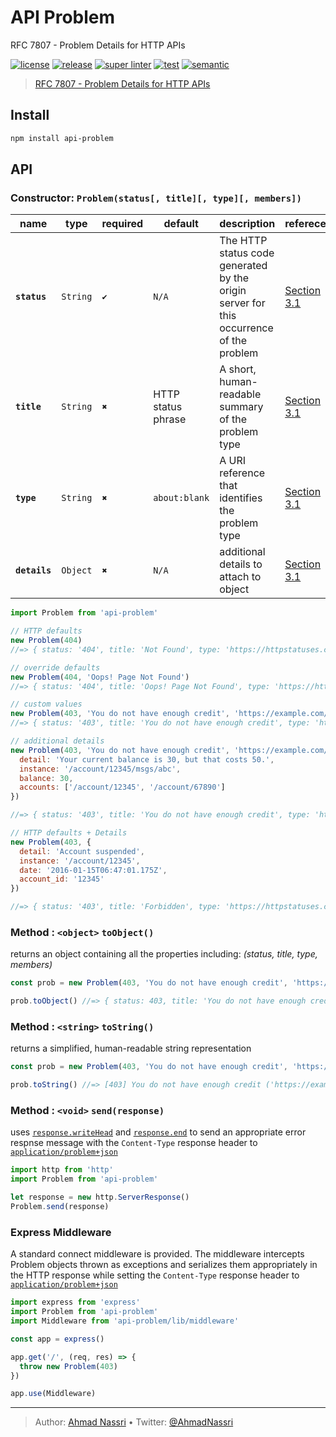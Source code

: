 # API Problem

RFC 7807 - Problem Details for HTTP APIs

[![license][license-img]][license-url]
[![release][release-img]][release-url]
[![super linter][super-linter-img]][super-linter-url]
[![test][test-img]][test-url]
[![semantic][semantic-img]][semantic-url]

> [RFC 7807 - Problem Details for HTTP APIs][]

## Install

``` bash
npm install api-problem
```

## API

### Constructor: `Problem(status[, title][, type][, members])`

| name          | type     | required | default            | description                                                                            | referece         |
|---------------|----------|----------|--------------------|----------------------------------------------------------------------------------------|------------------|
| **`status`**  | `String` | `✔`      | `N/A`              | The HTTP status code generated by the origin server for this occurrence of the problem | [Section 3.1][]  |
| **`title`**   | `String` | `✖`      | HTTP status phrase | A short, human-readable summary of the problem type                                    | [Section 3.1][]  |
| **`type`**    | `String` | `✖`      | `about:blank`      | A URI reference that identifies the problem type                                       | [Section 3.1][]  |
| **`details`** | `Object` | `✖`      | `N/A`              | additional details to attach to object                                                 | [Section 3.1][1] |

``` js
import Problem from 'api-problem'

// HTTP defaults
new Problem(404)
//=> { status: '404', title: 'Not Found', type: 'https://httpstatuses.com/404' }

// override defaults
new Problem(404, 'Oops! Page Not Found')
//=> { status: '404', title: 'Oops! Page Not Found', type: 'https://httpstatuses.com/404' }

// custom values
new Problem(403, 'You do not have enough credit', 'https://example.com/probs/out-of-credit')
//=> { status: '403', title: 'You do not have enough credit', type: 'https://example.com/probs/out-of-credit' }

// additional details
new Problem(403, 'You do not have enough credit', 'https://example.com/probs/out-of-credit', {
  detail: 'Your current balance is 30, but that costs 50.',
  instance: '/account/12345/msgs/abc',
  balance: 30,
  accounts: ['/account/12345', '/account/67890']
})

//=> { status: '403', title: 'You do not have enough credit', type: 'https://example.com/probs/out-of-credit', detail: 'Your current balance is 30, but that costs 50.', instance: '/account/12345/msgs/abc', balance: 30, accounts: ['/account/12345', '/account/67890'] }

// HTTP defaults + Details
new Problem(403, {
  detail: 'Account suspended',
  instance: '/account/12345',
  date: '2016-01-15T06:47:01.175Z',
  account_id: '12345'
})

//=> { status: '403', title: 'Forbidden', type: 'https://httpstatuses.com/404', detail: 'Account suspended', instance: '/account/12345', account_id: 12345, 'date: 2016-01-15T06:47:01.175Z' }
```

### Method : `<object>` `toObject()`

returns an object containing all the properties including: *(status, title, type, members)*

``` js
const prob = new Problem(403, 'You do not have enough credit', 'https://example.com/probs/out-of-credit', { user_id: 'x123' })

prob.toObject() //=> { status: 403, title: 'You do not have enough credit', type: 'https://example.com/probs/out-of-credit', user_id: 'x123' }
```

### Method : `<string>` `toString()`

returns a simplified, human-readable string representation

``` js
const prob = new Problem(403, 'You do not have enough credit', 'https://example.com/probs/out-of-credit')

prob.toString() //=> [403] You do not have enough credit ('https://example.com/probs/out-of-credit')
```

### Method : `<void>` `send(response)`

uses [`response.writeHead`][] and [`response.end`][] to send an appropriate error respnse message with the `Content-Type` response header to [`application/problem+json`][]

``` js
import http from 'http'
import Problem from 'api-problem'

let response = new http.ServerResponse()
Problem.send(response)
```

### Express Middleware

A standard connect middleware is provided. The middleware intercepts Problem objects thrown as exceptions and serializes them appropriately in the HTTP response while setting the `Content-Type` response header to [`application/problem+json`][]

``` js
import express from 'express'
import Problem from 'api-problem'
import Middleware from 'api-problem/lib/middleware'

const app = express()

app.get('/', (req, res) => {
  throw new Problem(403)
})

app.use(Middleware)
```

  [RFC 7807 - Problem Details for HTTP APIs]: https://tools.ietf.org/html/rfc7807
  [Section 3.1]: https://tools.ietf.org/html/rfc7807#section-3.1
  [1]: https://tools.ietf.org/html/rfc7807#section-3.2
  [`response.writeHead`]: https://nodejs.org/docs/latest/api/http.html#http_response_writehead_statuscode_statusmessage_headers
  [`response.end`]: https://nodejs.org/docs/latest/api/http.html#http_response_end_data_encoding_callback
  [`application/problem+json`]: https://tools.ietf.org/html/rfc7807#section-3

----
> Author: [Ahmad Nassri](https://www.ahmadnassri.com/) &bull;
> Twitter: [@AhmadNassri](https://twitter.com/AhmadNassri)

[license-url]: LICENSE
[license-img]: https://badgen.net/github/license/ahmadnassri/node-api-problem

[release-url]: https://github.com/ahmadnassri/node-api-problem/releases
[release-img]: https://badgen.net/github/release/ahmadnassri/node-api-problem

[super-linter-url]: https://github.com/ahmadnassri/node-api-problem/actions?query=workflow%3Asuper-linter
[super-linter-img]: https://github.com/ahmadnassri/node-api-problem/workflows/super-linter/badge.svg

[test-url]: https://github.com/ahmadnassri/node-api-problem/actions?query=workflow%3Atest
[test-img]: https://github.com/ahmadnassri/node-api-problem/workflows/test/badge.svg

[semantic-url]: https://github.com/ahmadnassri/node-api-problem/actions?query=workflow%3Arelease
[semantic-img]: https://badgen.net/badge/📦/semantically%20released/blue
